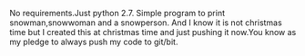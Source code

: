 No requirements.Just python 2.7.
Simple program to print snowman,snowwoman and a snowperson.
And I know it is not christmas time but I created this at christmas time and just pushing it now.You know as my pledge to always push my code to git/bit.